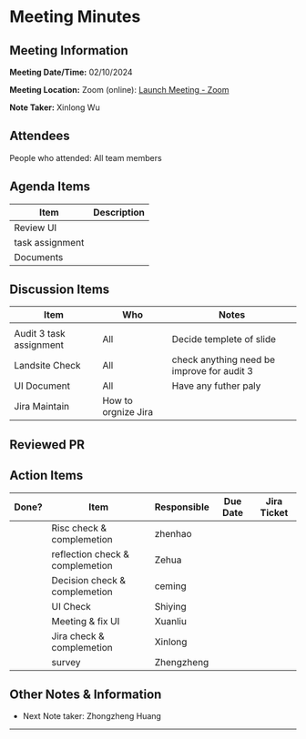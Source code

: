 # Meeting Minutes

## Meeting Information

**Meeting Date/Time:** 02/10/2024

**Meeting Location:** Zoom (online): [Launch Meeting - Zoom](https://anu.zoom.us/j/82320892529?pwd=r1sFRKhalHhXKuCi4eFE72RrBUwuor.1)

**Note Taker:** Xinlong Wu

## Attendees

People who attended: All team members

## Agenda Items

| Item            | Description |
| --------------- | ----------- |
| Review UI       |             |
| task assignment |             |
| Documents       |             |

## Discussion Items

| Item                    | Who                 | Notes                                      |
| ----------------------- | ------------------- | ------------------------------------------ |
|                         |                     |                                            |
| Audit 3 task assignment | All                 | Decide templete of slide                   |
| Landsite Check          | All                 | check anything need be improve for audit 3 |
| UI Document             | All                 | Have any futher paly                       |
| Jira Maintain           | How to orgnize Jira |                                            |

## Reviewed PR

## Action Items

| Done? | Item                            | Responsible | Due Date | Jira Ticket |
| ----- | ------------------------------- | ----------- | -------- | ----------- |
|       | Risc check & complemetion       | zhenhao     |          |             |
|       | reflection check & complemetion | Zehua       |          |             |
|       | Decision check & complemetion   | ceming      |          |             |
|       | UI Check                        | Shiying     |          |             |
|       | Meeting & fix UI                | Xuanliu     |          |             |
|       | Jira check & complemetion       | Xinlong     |          |             |
|       | survey                          | Zhengzheng  |          |             |

## Other Notes & Information

- Next Note taker: Zhongzheng Huang

---
